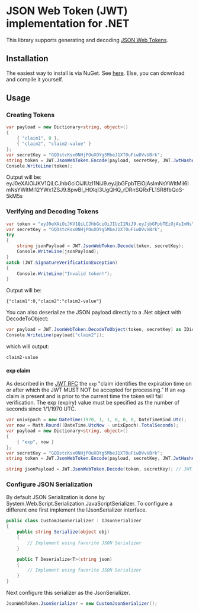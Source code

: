 # JSON Web Token (JWT) implementation for .NET

This library supports generating and decoding [JSON Web Tokens](http://tools.ietf.org/html/draft-jones-json-web-token-10).

## Installation
The easiest way to install is via NuGet.  See [here](https://nuget.org/packages/JWT).  Else, you can download and compile it yourself.

## Usage
### Creating Tokens

```csharp
var payload = new Dictionary<string, object>()
{
    { "claim1", 0 },
    { "claim2", "claim2-value" }
};
var secretKey = "GQDstcKsx0NHjPOuXOYg5MbeJ1XT0uFiwDVvVBrk";
string token = JWT.JsonWebToken.Encode(payload, secretKey, JWT.JwtHashAlgorithm.HS256);
Console.WriteLine(token);
```

Output will be:
    eyJ0eXAiOiJKV1QiLCJhbGciOiJIUzI1NiJ9.eyJjbGFpbTEiOjAsImNsYWltMiI6ImNsYWltMi12YWx1ZSJ9.8pwBI_HtXqI3UgQHQ_rDRnSQRxFL1SR8fbQoS-5kM5s

### Verifying and Decoding Tokens

```csharp
var token = "eyJ0eXAiOiJKV1QiLCJhbGciOiJIUzI1NiJ9.eyJjbGFpbTEiOjAsImNsYWltMiI6ImNsYWltMi12YWx1ZSJ9.8pwBI_HtXqI3UgQHQ_rDRnSQRxFL1SR8fbQoS-5kM5s";
var secretKey = "GQDstcKsx0NHjPOuXOYg5MbeJ1XT0uFiwDVvVBrk";
try
{
    string jsonPayload = JWT.JsonWebToken.Decode(token, secretKey);
    Console.WriteLine(jsonPayload);
}
catch (JWT.SignatureVerificationException)
{
    Console.WriteLine("Invalid token!");
}
```

Output will be:

    {"claim1":0,"claim2":"claim2-value"}

You can also deserialize the JSON payload directly to a .Net object with DecodeToObject:

```csharp
var payload = JWT.JsonWebToken.DecodeToObject(token, secretKey) as IDictionary<string, object>;
Console.WriteLine(payload["claim2"]);
```

which will output:
    
    claim2-value

#### exp claim

As described in the [JWT RFC](https://tools.ietf.org/html/draft-ietf-oauth-json-web-token-32#section-4.1.4) the `exp` "claim identifies the expiration time on or after which the JWT MUST NOT be accepted for processing." If an `exp` claim is present and is prior to the current time the token will fail verification. The exp (expiry) value must be specified as the number of seconds since 1/1/1970 UTC.

```csharp
var unixEpoch = new DateTime(1970, 1, 1, 0, 0, 0, DateTimeKind.Utc);
var now = Math.Round((DateTime.UtcNow - unixEpoch).TotalSeconds);
var payload = new Dictionary<string, object>()
{
    { "exp", now }
};
var secretKey = "GQDstcKsx0NHjPOuXOYg5MbeJ1XT0uFiwDVvVBrk";
string token = JWT.JsonWebToken.Encode(payload, secretKey, JWT.JwtHashAlgorithm.HS256);

string jsonPayload = JWT.JsonWebToken.Decode(token, secretKey); // JWT.SignatureVerificationException!
```

### Configure JSON Serialization

By default JSON Serialization is done by System.Web.Script.Serialization.JavaScriptSerializer.  To configure a different one first implement the IJsonSerializer interface.

```csharp
public class CustomJsonSerializer : IJsonSerializer
{
    public string Serialize(object obj)
    {
        // Implement using favorite JSON Serializer
    }

    public T Deserialize<T>(string json)
    {
        // Implement using favorite JSON Serializer
    }
}
```

Next configure this serializer as the JsonSerializer.
```cs
JsonWebToken.JsonSerializer = new CustomJsonSerializer();
```
